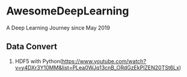 # AwesomeDeepLearning
A Deep Learning Journey since May 2019

## Data Convert
1. HDF5 with Python(https://www.youtube.com/watch?v=y4DXr3Y10MM&list=PLea0WJq13cnB_ORdGzEkPlZEN20TSt6Lx)
